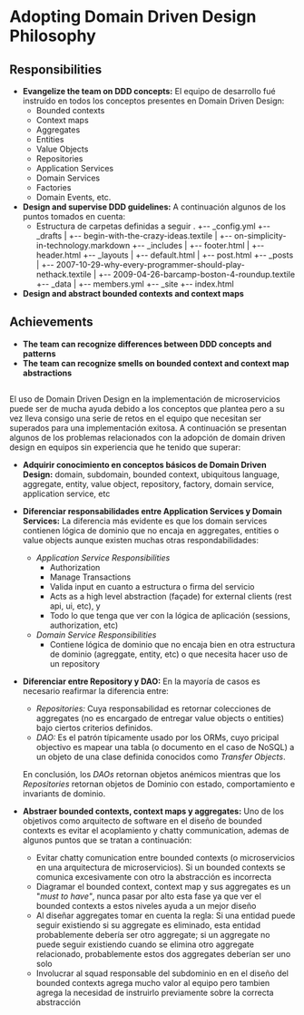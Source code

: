 #                  Adopting Domain Driven Design Philosophy

## Responsibilities

* **Evangelize the team on DDD concepts:** El equipo de desarrollo fué instruído en todos los conceptos presentes en Domain Driven Design:
  * Bounded contexts
  * Context maps
  * Aggregates
  * Entities
  * Value Objects
  * Repositories
  * Application Services
  * Domain Services
  * Factories
  * Domain Events, etc.
* **Design and supervise DDD guidelines:** A continuación algunos de los puntos tomados en cuenta:
  * Estructura de carpetas definidas a seguir
.
+-- _config.yml
+-- _drafts
|   +-- begin-with-the-crazy-ideas.textile
|   +-- on-simplicity-in-technology.markdown
+-- _includes
|   +-- footer.html
|   +-- header.html
+-- _layouts
|   +-- default.html
|   +-- post.html
+-- _posts
|   +-- 2007-10-29-why-every-programmer-should-play-nethack.textile
|   +-- 2009-04-26-barcamp-boston-4-roundup.textile
+-- _data
|   +-- members.yml
+-- _site
+-- index.html
* **Design and abstract bounded contexts and context maps**

## Achievements

* **The team can recognize differences between DDD concepts and patterns**
* **The team can recognize smells on bounded context and context map abstractions**

## 

El uso de Domain Driven Design en la implementación de microservicios puede ser de mucha ayuda debido a los conceptos que plantea pero a su vez lleva consigo una serie de retos en el equipo que necesitan ser superados para una implementación exitosa. A continuación se presentan algunos de los problemas relacionados con la adopción de domain driven design en equipos sin experiencia que he tenido que superar:

* **Adquirir conocimiento en conceptos básicos de Domain Driven Design:** domain, subdomain, bounded context, ubiquitous language, aggregate, entity, value object, repository, factory, domain service, application service, etc
* **Diferenciar responsabilidades entre Application Services y Domain Services:** La diferencia más evidente es que los domain services contienen lógica de dominio que no encaja en aggregates, entities o value objects aunque existen muchas otras respondabilidades:
  * _Application Service Responsibilities_
    * Authorization
    * Manage Transactions
    * Valida input en cuanto a estructura o firma del servicio
    * Acts as a high level abstraction \(façade\) for external clients \(rest api, ui, etc\), y
    * Todo lo que tenga que ver con la lógica de aplicación \(sessions, authorization, etc\)
  * _Domain Service Responsibilities_
    * Contiene lógica de dominio que no encaja bien en otra estructura de dominio \(agreggate, entity, etc\) o que necesita hacer uso de un repository
* **Diferenciar entre Repository y DAO:** En la mayoría de casos es necesario reafirmar la diferencia entre:

  * _Repositories:_ Cuya responsabilidad es retornar colecciones de aggregates \(no es encargado de entregar value objects o entities\) bajo ciertos criterios definidos.
  * _DAO:_ Es el patrón típicamente usado por los ORMs, cuyo pricipal objectivo es mapear una tabla \(o documento en el caso de NoSQL\) a un objeto de una clase definida conocidos como _Transfer Objects_. 

  En conclusión, los _DAOs_ retornan objetos anémicos mientras que los _Repositories_ retornan objetos de Dominio con estado, comportamiento e invariants de dominio.

* **Abstraer bounded contexts, context maps y aggregates:** Uno de los objetivos como arquitecto de software en el diseño de bounded contexts es evitar el acoplamiento y chatty communication, ademas de algunos puntos que se tratan a continuación:

  * Evitar chatty comunication entre bounded contexts \(o microservicios en una arquitectura de microservicios\). Si un bounded contexts se comunica excesivamente con otro la abstracción es incorrecta
  * Diagramar el bounded context, context map y sus aggregates es un "_must to have"_, nunca pasar por alto esta fase ya que  ver el bounded contexts a estos niveles ayuda a un mejor diseño
  * Al diseñar aggregates tomar en cuenta la regla: Si una entidad puede seguir existiendo si su aggregate es eliminado, esta entidad probablemente debería ser otro aggregate; si un aggregate no puede seguir existiendo cuando se elimina otro aggregate relacionado, probablemente estos dos aggregates deberían ser uno solo
  * Involucrar al squad responsable del subdominio en en el diseño del bounded contexts agrega mucho valor al equipo pero tambien agrega la necesidad de instruirlo previamente sobre la correcta abstracción



